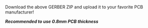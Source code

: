 Download the above GERBER ZIP and upload it to your favorite PCB manufacturer!

***Recommended to use 0.8mm PCB thickness***
